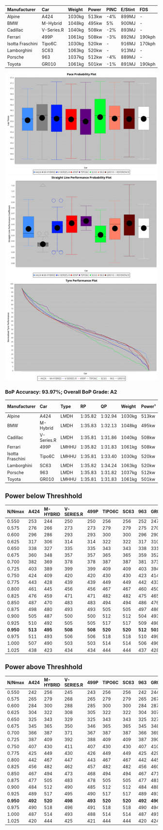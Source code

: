 | Manufacturer     | Car        | Weight | Power | PINC    | E/Stint | FDS     |
|:-|:-|:-|:-|:-|:-|:-|
| Alpine           | A424       | 1030kg | 513kw | -4%     | 899MJ   |    -    |
| BMW              | M-Hybrid   | 1048kg | 495kw | 5%      | 900MJ   |    -    |
| Cadillac         | V-Series.R | 1040kg | 508kw | -2%     | 893MJ   |    -    |
| Ferrari          | 499P       | 1061kg | 508kw | -3%     | 892MJ   | 190kph  |
| Isotta Fraschini | Tipo6C     | 1030kg | 520kw |    -    | 916MJ   | 170kph  |
| Lamborghini      | SC63       | 1063kg | 520kw |    -    | 913MJ   |    -    |
| Porsche          | 963        | 1037kg | 512kw | -4%     | 889MJ   |    -    |
| Toyota           | GR010      | 1061kg | 501kw | -1%     | 891MJ   | 190kph  |

![PACECHART](./IMG/AUTO.png)
![STRAIGHTLINEPERFORMANCECHART](./IMG/AUTO_sp.png)
![TYREPERFORMANCECHART](./IMG/AUTO_tw.png)

### BoP Accuracy: 93.97%; Overall BoP Grade: A2
| Manufacturer     | Car        | Type  | RP      | QP      | Weight | Power¹ | Threshhold | PINC    | Power² | E/Stint | AVG Vmax  | FDS     | RDLC | L/Stint | BOP-Grade | Model Accuracy | Model Points | Match%  |
|:-|:-|:-|:-|:-|:-|:-|:-|:-|:-|:-|:-|:-|:-|:-|:-|:-|:-|:-|
| Alpine           | A424       | LMDH  | 1:35.82 | 1:32.94 | 1030kg | 513kw  | 210.0kph   | -4%     | 492kw  |  899MJ  | 291.77kph |    -    | 1.03 | 37      | +C1       | 100.00%        | 642          | 75.08%  |
| BMW              | M-Hybrid   | LMDH  | 1:35.83 | 1:32.13 | 1048kg | 495kw  | 210.0kph   | 5%      | 520kw  |  900MJ  | 289.19kph |    -    | 1.02 | 37      | ~A1       | 100.00%        | 1714         | 98.90%  |
| Cadillac         | V-Series.R | LMDH  | 1:35.81 | 1:31.86 | 1040kg | 508kw  | 210.0kph   | -2%     | 498kw  |  893MJ  | 291.40kph |    -    | 1.02 | 37      | ~A1       | 98.95%         | 2271         | 100.00% |
| Ferrari          | 499P       | LMHHU | 1:35.82 | 1:31.83 | 1061kg | 508kw  | 210.0kph   | -3%     | 493kw  |  892MJ  | 291.67kph | 190kph  | 1.03 | 37      | ~A1       | 99.93%         | 2718         | 99.50%  |
| Isotta Fraschini | Tipo6C     | LMHHU | 1:35.81 | 1:33.40 | 1030kg | 520kw  | 0.0kph     |    -    | 520kw  |  916MJ  | 296.28kph | 170kph  | 1.07 | 37      | +C1       | 92.36%         | 133          | 78.32%  |
| Lamborghini      | SC63       | LMDH  | 1:35.82 | 1:34.24 | 1063kg | 520kw  | 210.0kph   |    -    | 520kw  |  913MJ  | 290.71kph |    -    | 1.03 | 37      | ~A1       | 96.54%         | 418          | 100.00% |
| Porsche          | 963        | LMDH  | 1:35.83 | 1:31.82 | 1037kg | 512kw  | 210.0kph   | -4%     | 492kw  |  889MJ  | 291.53kph |    -    | 1.02 | 37      | ~A1       | 99.98%         | 6168         | 100.00% |
| Toyota           | GR010      | LMHHU | 1:35.81 | 1:31.83 | 1061kg | 501kw  | 210.0kph   | -1%     | 496kw  |  891MJ  | 291.75kph | 190kph  | 1.02 | 37      | ~A1       | 98.53%         | 3557         | 100.00% |

## Power below Threshhold
| N/Nmax    | A424    | M-HYBRID | V-SERIES.R | 499P    | TIPO6C  | SC63    | 963     | GR010   |
|:-|:-|:-|:-|:-|:-|:-|:-|:-|
|  0.550    |  253    |  244     |  250       |  250    |  256    |  256    |  252    |  247    |
|  0.575    |  276    |  266     |  273       |  273    |  279    |  279    |  275    |  270    |
|  0.600    |  296    |  286     |  293       |  293    |  300    |  300    |  296    |  290    |
|  0.625    |  317    |  306     |  314       |  314    |  322    |  322    |  317    |  310    |
|  0.650    |  338    |  327     |  335       |  335    |  343    |  343    |  338    |  331    |
|  0.675    |  360    |  348     |  357       |  357    |  365    |  365    |  359    |  352    |
|  0.700    |  382    |  369     |  378       |  378    |  387    |  387    |  381    |  373    |
|  0.725    |  403    |  389     |  399       |  399    |  409    |  409    |  403    |  394    |
|  0.750    |  424    |  409     |  420       |  420    |  430    |  430    |  423    |  414    |
|  0.775    |  443    |  428     |  439       |  439    |  449    |  449    |  442    |  433    |
|  0.800    |  461    |  445     |  456       |  456    |  467    |  467    |  460    |  450    |
|  0.825    |  476    |  459     |  471       |  471    |  482    |  482    |  475    |  465    |
|  0.850    |  487    |  470     |  483       |  483    |  494    |  494    |  486    |  476    |
|  0.875    |  498    |  480     |  493       |  493    |  505    |  505    |  497    |  486    |
|  0.900    |  505    |  487     |  500       |  500    |  512    |  512    |  504    |  493    |
|  0.925    |  510    |  492     |  505       |  505    |  517    |  517    |  509    |  498    |
| **0.950** | **513** | **495**  | **508**    | **508** | **520** | **520** | **512** | **501** |
|  0.975    |  511    |  493     |  506       |  506    |  518    |  518    |  510    |  499    |
|  1.000    |  507    |  490     |  503       |  503    |  514    |  514    |  506    |  496    |
|  1.025    |  438    |  423     |  434       |  434    |  444    |  444    |  437    |  428    |

## Power above Threshhold
| N/Nmax    | A424    | M-HYBRID | V-SERIES.R | 499P    | TIPO6C  | SC63    | 963     | GR010   |
|:-|:-|:-|:-|:-|:-|:-|:-|:-|
|  0.550    |  242    |  256     |  245       |  243    |  256    |  256    |  242    |  244    |
|  0.575    |  265    |  279     |  268       |  265    |  279    |  279    |  265    |  267    |
|  0.600    |  284    |  300     |  288       |  285    |  300    |  300    |  284    |  287    |
|  0.625    |  304    |  322     |  308       |  305    |  322    |  322    |  304    |  307    |
|  0.650    |  325    |  343     |  329       |  325    |  343    |  343    |  325    |  327    |
|  0.675    |  345    |  365     |  350       |  346    |  365    |  365    |  345    |  348    |
|  0.700    |  366    |  387     |  371       |  367    |  387    |  387    |  366    |  369    |
|  0.725    |  387    |  409     |  392       |  388    |  409    |  409    |  387    |  390    |
|  0.750    |  407    |  430     |  411       |  407    |  430    |  430    |  407    |  410    |
|  0.775    |  425    |  449     |  430       |  426    |  449    |  449    |  425    |  429    |
|  0.800    |  442    |  467     |  447       |  443    |  467    |  467    |  442    |  445    |
|  0.825    |  456    |  482     |  462       |  457    |  482    |  482    |  456    |  460    |
|  0.850    |  467    |  494     |  473       |  468    |  494    |  494    |  467    |  471    |
|  0.875    |  477    |  505     |  483       |  478    |  505    |  505    |  477    |  481    |
|  0.900    |  484    |  512     |  490       |  485    |  512    |  512    |  484    |  488    |
|  0.925    |  489    |  517     |  495       |  490    |  517    |  517    |  489    |  493    |
| **0.950** | **492** | **520**  | **498**    | **493** | **520** | **520** | **492** | **496** |
|  0.975    |  490    |  518     |  496       |  491    |  518    |  518    |  490    |  494    |
|  1.000    |  487    |  514     |  493       |  488    |  514    |  514    |  487    |  491    |
|  1.025    |  420    |  444     |  425       |  421    |  444    |  444    |  420    |  424    |
